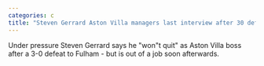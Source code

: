 ```yaml
---
categories: c
title: "Steven Gerrard Aston Villa managers last interview after 30 defeat at Fulham"
---
```

Under pressure Steven Gerrard says he "won"t quit" as Aston Villa boss after a 3-0 defeat to Fulham - but is out of a job soon afterwards.